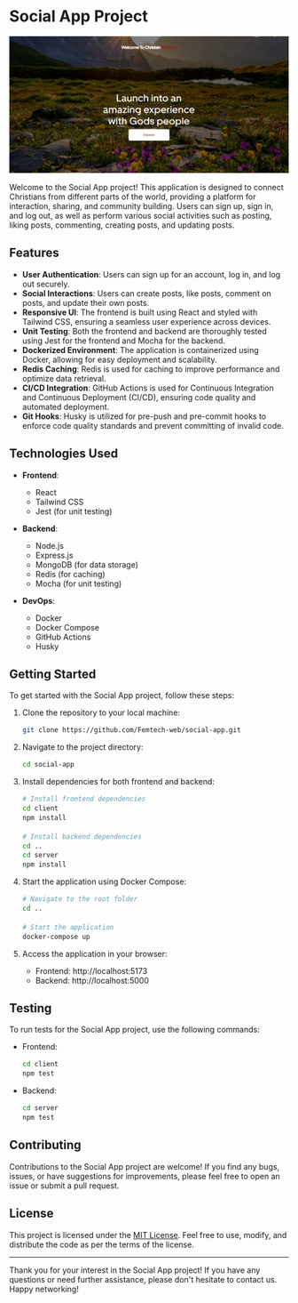 # Social App Project

![Homepage](homepage.gif)

Welcome to the Social App project! This application is designed to connect Christians from different parts of the world, providing a platform for interaction, sharing, and community building. Users can sign up, sign in, and log out, as well as perform various social activities such as posting, liking posts, commenting, creating posts, and updating posts.

## Features

- **User Authentication**: Users can sign up for an account, log in, and log out securely.
- **Social Interactions**: Users can create posts, like posts, comment on posts, and update their own posts.
- **Responsive UI**: The frontend is built using React and styled with Tailwind CSS, ensuring a seamless user experience across devices.
- **Unit Testing**: Both the frontend and backend are thoroughly tested using Jest for the frontend and Mocha for the backend.
- **Dockerized Environment**: The application is containerized using Docker, allowing for easy deployment and scalability.
- **Redis Caching**: Redis is used for caching to improve performance and optimize data retrieval.
- **CI/CD Integration**: GitHub Actions is used for Continuous Integration and Continuous Deployment (CI/CD), ensuring code quality and automated deployment.
- **Git Hooks**: Husky is utilized for pre-push and pre-commit hooks to enforce code quality standards and prevent committing of invalid code.

## Technologies Used

- **Frontend**:

  - React
  - Tailwind CSS
  - Jest (for unit testing)

- **Backend**:

  - Node.js
  - Express.js
  - MongoDB (for data storage)
  - Redis (for caching)
  - Mocha (for unit testing)

- **DevOps**:
  - Docker
  - Docker Compose
  - GitHub Actions
  - Husky

## Getting Started

To get started with the Social App project, follow these steps:

1. Clone the repository to your local machine:

   ```bash
   git clone https://github.com/Femtech-web/social-app.git
   ```

2. Navigate to the project directory:

   ```bash
   cd social-app
   ```

3. Install dependencies for both frontend and backend:

   ```bash
   # Install frontend dependencies
   cd client
   npm install

   # Install backend dependencies
   cd ..
   cd server
   npm install
   ```

4. Start the application using Docker Compose:

   ```bash
   # Navigate to the root folder
   cd ..

   # Start the application
   docker-compose up
   ```

5. Access the application in your browser:

   - Frontend: http://localhost:5173
   - Backend: http://localhost:5000

## Testing

To run tests for the Social App project, use the following commands:

- Frontend:

  ```bash
  cd client
  npm test
  ```

- Backend:

  ```bash
  cd server
  npm test
  ```

## Contributing

Contributions to the Social App project are welcome! If you find any bugs, issues, or have suggestions for improvements, please feel free to open an issue or submit a pull request.

## License

This project is licensed under the [MIT License](LICENSE). Feel free to use, modify, and distribute the code as per the terms of the license.

---

Thank you for your interest in the Social App project! If you have any questions or need further assistance, please don't hesitate to contact us. Happy networking!
